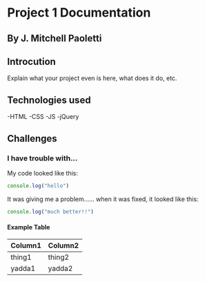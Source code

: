 # Project 1 Documentation
## By J. Mitchell Paoletti 


## Introcution

Explain what your project even is here, what does it do, etc. 

## Technologies used

-HTML
-CSS
-JS
-jQuery

## Challenges

### I have trouble with...

My code looked like this:

```js
console.log("hello")
```

It was giving me a problem...... when it was fixed, it looked like this:

```js
console.log("much better!!")
```

#### Example Table

| Column1 | Column2 |
|---------|---------|
| thing1 | thing2 |
| yadda1 | yadda2 |
